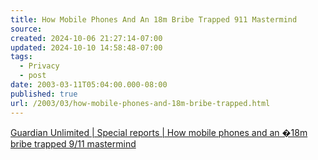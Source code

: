 ```yaml
---
title: How Mobile Phones And An 18m Bribe Trapped 911 Mastermind
source: 
created: 2024-10-06 21:27:14-07:00
updated: 2024-10-10 14:58:48-07:00
tags:
  - Privacy
  - post
date: 2003-03-11T05:04:00.000-08:00
published: true
url: /2003/03/how-mobile-phones-and-18m-bribe-trapped.html
---
```



[Guardian Unlimited | Special reports | How mobile phones and an �18m bribe trapped 9/11 mastermind](http://www.guardian.co.uk/alqaida/story/0,12469,911860,00.html "Guardian Unlimited | Special reports | How mobile phones and an �18m bribe trapped 9/11 mastermind")